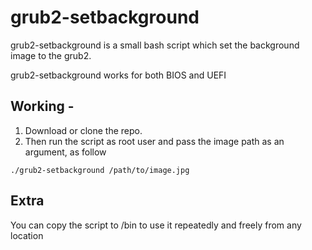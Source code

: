 # grub2-setbackground

grub2-setbackground is a small bash script which set the background image to the grub2.

grub2-setbackground works for both BIOS and UEFI


## Working -
1. Download or clone the repo. 
2. Then run the script as root user and pass the image path as an argument, as follow

```
./grub2-setbackground /path/to/image.jpg

```
## Extra
You can copy the script to /bin to use it repeatedly and freely from any location 
